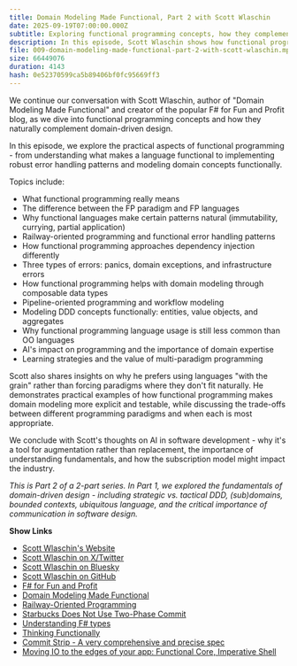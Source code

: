 ```yaml
---
title: Domain Modeling Made Functional, Part 2 with Scott Wlaschin
date: 2025-09-19T07:00:00.000Z
subtitle: Exploring functional programming concepts, how they complement DDD, and practical techniques for modeling domains functionally.
description: In this episode, Scott Wlaschin shows how functional programming concepts can enhance domain-driven design, sharing practical techniques for building more expressive, testable domain models using functional approaches.
file: 009-domain-modeling-made-functional-part-2-with-scott-wlaschin.mp3
size: 66449076
duration: 4143
hash: 0e52370599ca5b89406bf0fc95669ff3
---
```


We continue our conversation with Scott Wlaschin, author of "Domain Modeling Made Functional" and creator of the popular F# for Fun and Profit blog, as we dive into functional programming concepts and how they naturally complement domain-driven design.

In this episode, we explore the practical aspects of functional programming - from understanding what makes a language functional to implementing robust error handling patterns and modeling domain concepts functionally.

Topics include:

- What functional programming really means
- The difference between the FP paradigm and FP languages
- Why functional languages make certain patterns natural (immutability, currying, partial application)
- Railway-oriented programming and functional error handling patterns
- How functional programming approaches dependency injection differently
- Three types of errors: panics, domain exceptions, and infrastructure errors
- How functional programming helps with domain modeling through composable data types
- Pipeline-oriented programming and workflow modeling
- Modeling DDD concepts functionally: entities, value objects, and aggregates
- Why functional programming language usage is still less common than OO languages
- AI's impact on programming and the importance of domain expertise
- Learning strategies and the value of multi-paradigm programming

Scott also shares insights on why he prefers using languages "with the grain" rather than forcing paradigms where they don't fit naturally.
He demonstrates practical examples of how functional programming makes domain modeling more explicit and testable, while discussing the trade-offs between different programming paradigms and when each is most appropriate.

We conclude with Scott's thoughts on AI in software development - why it's a tool for augmentation rather than replacement, the importance of understanding fundamentals, and how the subscription model might impact the industry.

_This is Part 2 of a 2-part series. In Part 1, we explored the fundamentals of domain-driven design - including strategic vs. tactical DDD, (sub)domains, bounded contexts, ubiquitous language, and the critical importance of communication in software design._

**Show Links**

- [Scott Wlaschin's Website](https://scottwlaschin.com/)
- [Scott Wlaschin on X/Twitter](https://x.com/ScottWlaschin)
- [Scott Wlaschin on Bluesky](https://bsky.app/profile/scottwlaschin.bsky.social)
- [Scott Wlaschin on GitHub](https://github.com/swlaschin)
- [F# for Fun and Profit](https://fsharpforfunandprofit.com/)
- [Domain Modeling Made Functional](https://pragprog.com/titles/swdddf/domain-modeling-made-functional/)
- [Railway-Oriented Programming](https://fsharpforfunandprofit.com/rop/)
- [Starbucks Does Not Use Two-Phase Commit](https://www.enterpriseintegrationpatterns.com/ramblings/18_starbucks.html)
- [Understanding F# types](https://fsharpforfunandprofit.com/posts/types-intro/)
- [Thinking Functionally](https://fsharpforfunandprofit.com/posts/thinking-functionally-intro/)
- [Commit Strip - A very comprehensive and precise spec](https://www.commitstrip.com/en/2016/08/25/a-very-comprehensive-and-precise-spec/)
- [Moving IO to the edges of your app: Functional Core, Imperative Shell](https://www.youtube.com/watch?v=P1vES9AgfC4)
